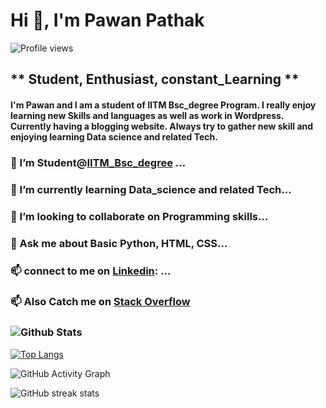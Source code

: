    #                           Hi 👋, I'm Pawan Pathak
   ![Profile views](https://gpvc.arturio.dev/PawanIITM2021)  
   ##                **  Student, Enthusiast, constant_Learning  **
####          I'm Pawan and I am a student of IITM Bsc_degree Program. I really enjoy learning new Skills and languages as well as work in Wordpress. Currently having a blogging           website. Always try to gather new skill and enjoying learning Data science and related Tech.

### 🔭 I’m Student@[IITM_Bsc_degree](https://onlinedegree.iitm.ac.in/) ...
### 🌱 I’m currently learning Data_science and related Tech...
### 👯 I’m looking to collaborate on Programming skills...
### 💬 Ask me about Basic Python, HTML, CSS...
### 📫 connect to me on [Linkedin](https://www.linkedin.com/in/pawan-kumar-pathak-601966182/): ...
### 📫 Also Catch me on [Stack Overflow](https://stackoverflow.com/users/17334181/pawan-pathak)

### ![Github Stats](https://github-readme-stats.vercel.app/api?username=PawanIITM2021&theme=tokyonight)


[![Top Langs](https://github-readme-stats.vercel.app/api/top-langs/?username=PawanIITM2021)](https://github.com/anuraghazra/github-readme-stats)

![GitHub Activity Graph](https://activity-graph.herokuapp.com/graph?username=PawanIITM2021)  

![GitHub streak stats](https://github-readme-streak-stats.herokuapp.com/?user=PawanIITM2021)  

